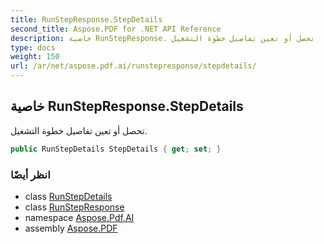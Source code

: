 ```yaml
---
title: RunStepResponse.StepDetails
second_title: Aspose.PDF for .NET API Reference
description: خاصية RunStepResponse. تحصل أو تعين تفاصيل خطوة التشغيل
type: docs
weight: 150
url: /ar/net/aspose.pdf.ai/runstepresponse/stepdetails/
---
```

## خاصية RunStepResponse.StepDetails

تحصل أو تعين تفاصيل خطوة التشغيل.

```csharp
public RunStepDetails StepDetails { get; set; }
```

### انظر أيضًا

* class [RunStepDetails](../../runstepdetails/)
* class [RunStepResponse](../)
* namespace [Aspose.Pdf.AI](../../../aspose.pdf.ai/)
* assembly [Aspose.PDF](../../../)